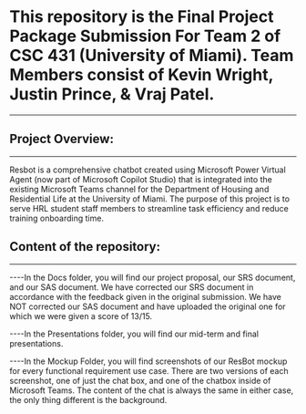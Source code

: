 # This repository is the Final Project Package Submission For Team 2 of CSC 431 (University of Miami). Team Members consist of Kevin Wright, Justin Prince, & Vraj Patel.
-------------------------------------------------------------------------------------------------------------------------------------------------------------------------------------------------

## Project Overview:
-------------------------------------------------------------------------------------------------------------------------------------------------------------------------------------------------
Resbot is a comprehensive chatbot created using Microsoft Power Virtual Agent (now part of Microsoft Copilot Studio) that is integrated into the existing Microsoft Teams channel for the Department of Housing and Residential Life at the University of Miami. The purpose of this project is to serve HRL student staff members to streamline task efficiency and reduce training onboarding time.

## Content of the repository:
-------------------------------------------------------------------------------------------------------------------------------------------------------------------------------------------------
----In the Docs folder, you will find our project proposal, our SRS document, and our SAS document. We have corrected our SRS document in accordance with the feedback given in the original submission. We have NOT corrected our SAS document and have uploaded the original one for which we were given a score of 13/15.

----In the Presentations folder, you will find our mid-term and final presentations.

----In the Mockup Folder, you will find screenshots of our ResBot mockup for every functional requirement use case. There are two versions of each screenshot, one of just the chat box, and one of the chatbox inside of Microsoft Teams. The content of the chat is always the same in either case, the only thing different is the background.

